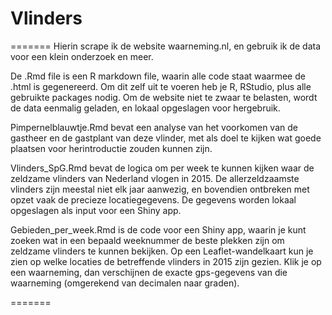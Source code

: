 # Vlinders
=======
Hierin scrape ik de website waarneming.nl, en gebruik ik de data voor een klein onderzoek en meer.

De .Rmd file is een R markdown file, waarin alle code staat waarmee de .html is gegenereerd.
Om dit zelf uit te voeren heb je R, RStudio, plus alle gebruikte packages nodig. 
Om de website niet te zwaar te belasten, wordt de data eenmalig geladen, en lokaal opgeslagen voor hergebruik.

Pimpernelblauwtje.Rmd bevat een analyse van het voorkomen van de gastheer en de gastplant van deze vlinder,
		met als doel te kijken wat goede plaatsen voor herintroductie zouden kunnen zijn. 
		
Vlinders_SpG.Rmd bevat de logica om per week te kunnen kijken waar de zeldzame vlinders van Nederland vlogen
		in 2015. De allerzeldzaamste vlinders zijn meestal niet elk jaar aanwezig, en bovendien ontbreken met 
		opzet vaak de precieze locatiegegevens. De gegevens worden lokaal opgeslagen als input voor een Shiny app.

Gebieden_per_week.Rmd is de code voor een Shiny app, waarin je kunt zoeken wat in een bepaald weeknummer de beste
		plekken zijn om zeldzame vlinders te kunnen bekijken. Op een Leaflet-wandelkaart kun je zien op welke
		locaties de betreffende vlinders in 2015 zijn gezien. Klik je op een waarneming, dan verschijnen de 
		exacte gps-gegevens van die waarneming (omgerekend van decimalen naar graden).
		
=======

